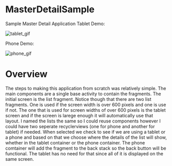 # MasterDetailSample
Sample Master Detail Application
Tablet Demo: 


![tablet_gif](https://user-images.githubusercontent.com/32747586/100101043-ef159e00-2e1e-11eb-84e5-9280d083115b.gif)


Phone Demo: 


![phone_gif](https://user-images.githubusercontent.com/32747586/100101056-f50b7f00-2e1e-11eb-85dd-302a159b4b30.gif)



# Overview

The steps to making this application from scratch was relatively simple. The main components are a single base activity to contain the fragments. The initial screen is the list fragment. Notice though that there are two list fragments. One is used if the screen width is over 600 pixels and one is use if not. The one that is used for screen widths of over 600 pixels is the tablet screen and if the screen is larege enough it will automatically use that layout. I named the lists the same so I could reuse components however I could have two seperate recyclerviews (one for phone and another for tablet) if needed. When selected we check to see if we are using a tablet or a phone and based on that we choose where the details of the list will show, whether in the tablet container or the phone container. The phone comtainer will add the fragment to the back stack so the back button will be functional. The tablet has no need for that since all of it is displayed on the same screen.
